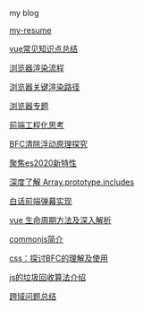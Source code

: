 my blog

[my-resume](https://github.com/zhuzhh/resume/issues/1)

[vue常见知识点总结](https://github.com/zhuzhh/blog/issues/22)

[浏览器渲染流程](https://github.com/zhuzhh/blog/issues/19)

[浏览器关键渲染路径](https://github.com/zhuzhh/blog/issues/18)

[浏览器专题](https://github.com/zhuzhh/blog/issues/17)

[前端工程化思考](https://github.com/zhuzhh/blog/issues/13)

[BFC清除浮动原理探究](https://github.com/zhuzhh/blog/issues/11)

[聚焦es2020新特性](https://github.com/zhuzhh/blog/issues/10)

[深度了解 Array.prototype.includes ](https://github.com/zhuzhh/blog/issues/9)

[白话前端弹幕实现 ](https://github.com/zhuzhh/blog/issues/8)

[vue 生命周期方法及深入解析](https://github.com/zhuzhh/blog/issues/2)

[commonjs简介](https://github.com/zhuzhh/blog/issues/3)

[css：探讨BFC的理解及使用](https://github.com/zhuzhh/blog/issues/4)

[js的垃圾回收算法介绍](https://github.com/zhuzhh/blog/issues/5)

[跨域问题总结](https://github.com/zhuzhh/blog/issues/6)

[comment]: [解析js连续赋值的坑](https://github.com/zhuzhh/blog/issues/7)
